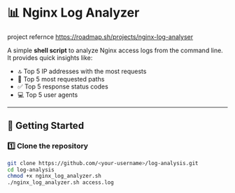 # 📊 Nginx Log Analyzer

project refernce https://roadmap.sh/projects/nginx-log-analyser


A simple **shell script** to analyze Nginx access logs from the command line.  
It provides quick insights like:

- 🔝 Top 5 IP addresses with the most requests  
- 📂 Top 5 most requested paths  
- ✅ Top 5 response status codes  
- 💻 Top 5 user agents  

---

## 🚀 Getting Started

### 1️⃣ Clone the repository
```bash
git clone https://github.com/<your-username>/log-analysis.git
cd log-analysis
chmod +x nginx_log_analyzer.sh
./nginx_log_analyzer.sh access.log



